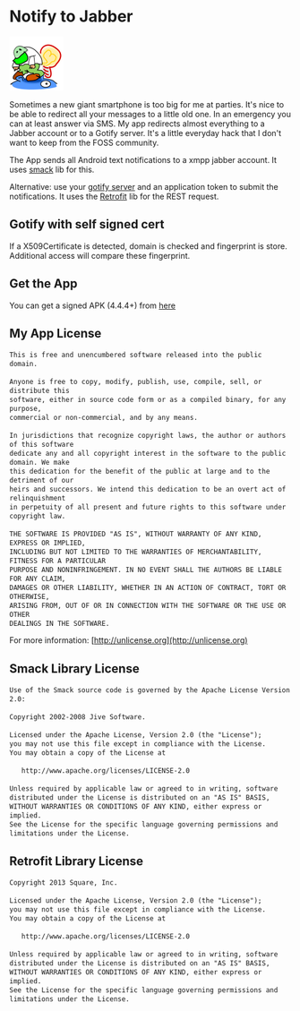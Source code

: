 # Notify to Jabber

![Logo](app/src/main/res/mipmap-xhdpi/ic_launcher.png)

Sometimes a new giant smartphone is too big for me at parties. It's nice to 
be able to redirect all your messages to a little old one. In an emergency 
you can at least answer via SMS. My app redirects almost everything to a 
Jabber account or to a Gotify server. It's a little everyday hack that I 
don't want to keep from the FOSS community.

The App sends all Android text notifications to a xmpp jabber account. It
uses [smack](https://github.com/igniterealtime/Smack/) lib for this.

Alternative: use your [gotify server](https://github.com/gotify/server) and an application token to
submit the notifications. It uses the [Retrofit](https://github.com/square/retrofit) lib for the REST request.

## Gotify with self signed cert

If a X509Certificate is detected, domain is checked and fingerprint is store.
Additional access will compare these fingerprint.

## Get the App

You can get a signed APK (4.4.4+) from [here](https://raw.githubusercontent.com/no-go/NotifyRelay/master/app/release/click.dummer.notify_to_jabber.apk)

## My App License

    This is free and unencumbered software released into the public domain.

    Anyone is free to copy, modify, publish, use, compile, sell, or distribute this
    software, either in source code form or as a compiled binary, for any purpose,
    commercial or non-commercial, and by any means.

    In jurisdictions that recognize copyright laws, the author or authors of this software
    dedicate any and all copyright interest in the software to the public domain. We make
    this dedication for the benefit of the public at large and to the detriment of our
    heirs and successors. We intend this dedication to be an overt act of relinquishment
    in perpetuity of all present and future rights to this software under copyright law.

    THE SOFTWARE IS PROVIDED "AS IS", WITHOUT WARRANTY OF ANY KIND, EXPRESS OR IMPLIED,
    INCLUDING BUT NOT LIMITED TO THE WARRANTIES OF MERCHANTABILITY, FITNESS FOR A PARTICULAR
    PURPOSE AND NONINFRINGEMENT. IN NO EVENT SHALL THE AUTHORS BE LIABLE FOR ANY CLAIM,
    DAMAGES OR OTHER LIABILITY, WHETHER IN AN ACTION OF CONTRACT, TORT OR OTHERWISE,
    ARISING FROM, OUT OF OR IN CONNECTION WITH THE SOFTWARE OR THE USE OR OTHER
    DEALINGS IN THE SOFTWARE.

For more information: [http://unlicense.org](http://unlicense.org)

## Smack Library License

    Use of the Smack source code is governed by the Apache License Version 2.0:

    Copyright 2002-2008 Jive Software.

    Licensed under the Apache License, Version 2.0 (the "License");
    you may not use this file except in compliance with the License.
    You may obtain a copy of the License at

       http://www.apache.org/licenses/LICENSE-2.0

    Unless required by applicable law or agreed to in writing, software
    distributed under the License is distributed on an "AS IS" BASIS,
    WITHOUT WARRANTIES OR CONDITIONS OF ANY KIND, either express or implied.
    See the License for the specific language governing permissions and
    limitations under the License.

## Retrofit Library License

    Copyright 2013 Square, Inc.

    Licensed under the Apache License, Version 2.0 (the "License");
    you may not use this file except in compliance with the License.
    You may obtain a copy of the License at

       http://www.apache.org/licenses/LICENSE-2.0

    Unless required by applicable law or agreed to in writing, software
    distributed under the License is distributed on an "AS IS" BASIS,
    WITHOUT WARRANTIES OR CONDITIONS OF ANY KIND, either express or implied.
    See the License for the specific language governing permissions and
    limitations under the License.